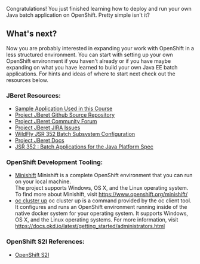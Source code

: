 Congratulations!  You just finished learning how to deploy and run your own Java batch application
 on OpenShift. Pretty simple isn't it?

## What's next?

Now you are probably interested in expanding your work with OpenShift in a less structured environment. You can start with setting up your own OpenShift environment if you haven't already or if you have maybe expanding on what you have learned to build your own Java EE batch applications. 
For hints and ideas of where to start next check out the resources below.

### JBeret Resources:
* [Sample Application Used in this Course](https://github.com/athertahir/intro-jberet)
* [Project JBeret Github Source Repository](https://github.com/jberet/jsr352)
* [Project JBeret Community Forum](https://developer.jboss.org/en/jberet/)
* [Project JBeret JIRA Issues](https://issues.jboss.org/browse/JBERET-355?jql=project%20%3D%20JBERET)
* [WildFly JSR 352 Batch Subsystem Configuration](https://docs.jboss.org/author/display/WFLY/Batch+%28JSR-352%29+Subsystem+Configuration)
* [Project JBeret Docs](http://docs.jboss.org/jberet/latest/)
* [JSR 352 : Batch Applications for the Java Platform Spec](https://jcp.org/en/jsr/detail?id=352)

### OpenShift Development Tooling:
* [Minishift](https://www.openshift.org/minishift/)
  Minishift is a complete OpenShift environment that you can run on your local machine.  
  The project supports Windows, OS X, and the Linux operating system.  To find more about Minishift, visit https://www.openshift.org/minishift/ 
* [oc cluster up](https://docs.okd.io/latest/getting_started/administrators.html)
  oc cluster up is a command provided by the oc client tool.  It configures and runs an OpenShift environment 
  running inside of the native docker system for your operating system.  It supports Windows, OS X, and the Linux operating systems.  For more information, 
  visit https://docs.okd.io/latest/getting_started/administrators.html

### OpenShift S2I References:
* [OpenShift S2I](https://docs.openshift.com/container-platform/3.5/dev_guide/migrating_applications/S2I_tool.html)

